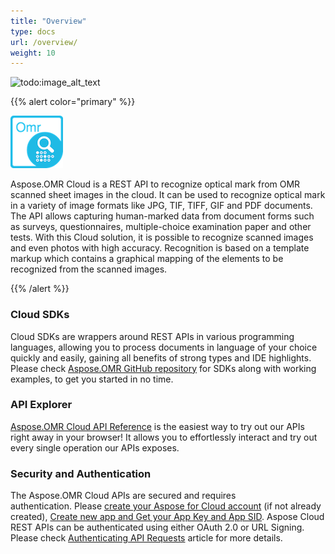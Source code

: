 ```yaml
---
title: "Overview"
type: docs
url: /overview/
weight: 10
---
```


![todo:image_alt_text](/plugins/servlet/confluence/placeholder/unknown-macro)

{{% alert color="primary" %}} 

![todo:image_alt_text](overview_1.png)

Aspose.OMR Cloud is a REST API to recognize optical mark from OMR scanned sheet images in the cloud. It can be used to recognize optical mark in a variety of image formats like JPG, TIF, TIFF, GIF and PDF documents. The API allows capturing human-marked data from document forms such as surveys, questionnaires, multiple-choice examination paper and other tests. With this Cloud solution, it is possible to recognize scanned images and even photos with high accuracy. Recognition is based on a template markup which contains a graphical mapping of the elements to be recognized from the scanned images.

{{% /alert %}} 
### **Cloud SDKs**
Cloud SDKs are wrappers around REST APIs in various programming languages, allowing you to process documents in language of your choice quickly and easily, gaining all benefits of strong types and IDE highlights. Please check [Aspose.OMR GitHub repository](https://github.com/aspose-omr-cloud/) for SDKs along with working examples, to get you started in no time.
### **API Explorer**
[Aspose.OMR Cloud API Reference](https://apireference.aspose.cloud/omr/) is the easiest way to try out our APIs right away in your browser! It allows you to effortlessly interact and try out every single operation our APIs exposes.
### **Security and Authentication**
The Aspose.OMR Cloud APIs are secured and requires authentication. Please [create your Aspose for Cloud account](https://docs.aspose.cloud/display/storagecloud/Creating+and+Managing+Account) (if not already created), [Create new app and Get your App Key and App SID](https://docs.aspose.cloud/display/storagecloud/Create+New+App+and+Get+App+Key+and+SID). Aspose Cloud REST APIs can be authenticated using either OAuth 2.0 or URL Signing. Please check [Authenticating API Requests](https://docs.aspose.cloud/display/storagecloud/Authenticating+API+Requests) article for more details.
